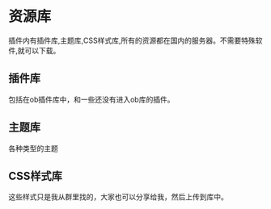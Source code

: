 # 资源库
插件内有插件库,主题库,CSS样式库,所有的资源都在国内的服务器。不需要特殊软件,就可以下载。

## 插件库
包括在ob插件库中，和一些还没有进入ob库的插件。

## 主题库
各种类型的主题

## CSS样式库
这些样式只是我从群里找的，大家也可以分享给我，然后上传到库中。


